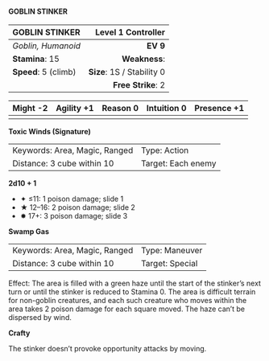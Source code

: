 #### GOBLIN STINKER

| GOBLIN STINKER       |     **Level 1 Controller** |
| :------------------- | -------------------------: |
| *Goblin, Humanoid*   |                   **EV 9** |
| **Stamina**: 15      |              **Weakness**: |
| **Speed**: 5 (climb) | **Size**: 1S / Stability 0 |
|                      |         **Free Strike**: 2 |

| **Might** -2 | **Agility** +1 | **Reason** 0 | **Intuition** 0 | **Presence** +1 |
| ------------ | -------------- | ------------ | --------------- | --------------- |
|              |                |              |                 |                 |

**Toxic Winds (Signature)**

|                               |                    |
| :---------------------------- | :----------------- |
| Keywords: Area, Magic, Ranged | Type: Action       |
| Distance: 3 cube within 10    | Target: Each enemy |

**2d10 + 1**

- ✦ ≤11: 1 poison damage; slide 1
- ★ 12–16: 2 poison damage; slide 2
- ✸ 17+: 3 poison damage; slide 3

**Swamp Gas**

|                               |                 |
| :---------------------------- | :-------------- |
| Keywords: Area, Magic, Ranged | Type: Maneuver  |
| Distance: 3 cube within 10    | Target: Special |

Effect: The area is filled with a green haze until the start of the stinker’s next turn or until the stinker is reduced to Stamina 0. The area is difficult terrain for non-goblin creatures, and each such creature who moves within the area takes 2 poison damage for each square moved. The haze can’t be dispersed by wind.

**Crafty**

The stinker doesn’t provoke opportunity attacks by moving.
